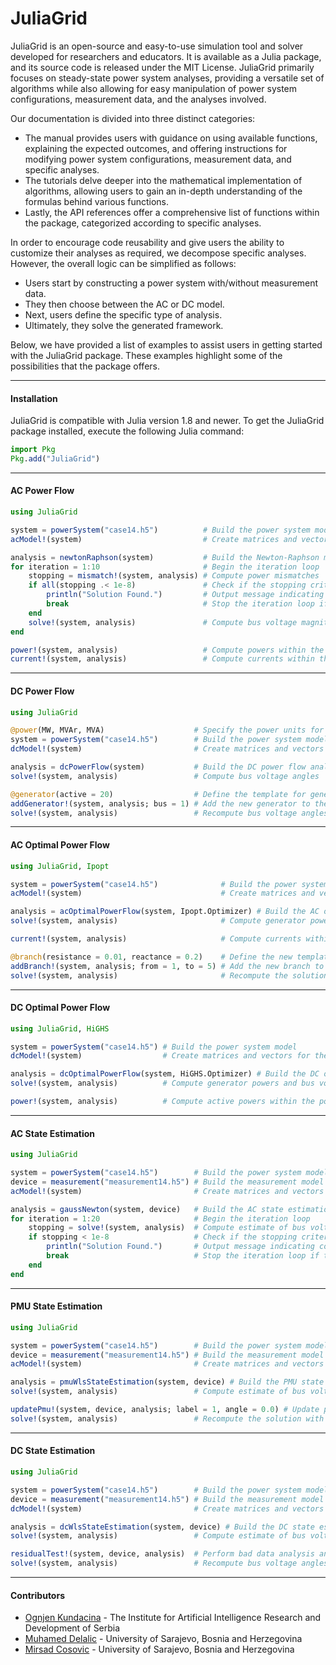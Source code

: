 JuliaGrid
=============

JuliaGrid is an open-source and easy-to-use simulation tool and solver developed for researchers and educators. It is available as a Julia package, and its source code is released under the MIT License. JuliaGrid primarily focuses on steady-state power system analyses, providing a versatile set of algorithms while also allowing for easy manipulation of power system configurations, measurement data, and the analyses involved.

Our documentation is divided into three distinct categories:
* The manual provides users with guidance on using available functions, explaining the expected outcomes, and offering instructions for modifying power system configurations, measurement data, and specific analyses.
* The tutorials delve deeper into the mathematical implementation of algorithms, allowing users to gain an in-depth understanding of the formulas behind various functions.
* Lastly, the API references offer a comprehensive list of functions within the package, categorized according to specific analyses.

In order to encourage code reusability and give users the ability to customize their analyses as required, we decompose specific analyses. However, the overall logic can be simplified as follows:
* Users start by constructing a power system with/without measurement data.
* They then choose between the AC or DC model.
* Next, users define the specific type of analysis.
* Ultimately, they solve the generated framework.

Below, we have provided a list of examples to assist users in getting started with the JuliaGrid package. These examples highlight some of the possibilities that the package offers.

---

#### Installation
JuliaGrid is compatible with Julia version 1.8 and newer. To get the JuliaGrid package installed, execute the following Julia command:
```julia
import Pkg
Pkg.add("JuliaGrid")
```

---

#### AC Power Flow
```julia
using JuliaGrid

system = powerSystem("case14.h5")          # Build the power system model
acModel!(system)                           # Create matrices and vectors for the AC model

analysis = newtonRaphson(system)           # Build the Newton-Raphson method
for iteration = 1:10                       # Begin the iteration loop
    stopping = mismatch!(system, analysis) # Compute power mismatches
    if all(stopping .< 1e-8)               # Check if the stopping criterion is met
        println("Solution Found.")         # Output message indicating convergence
        break                              # Stop the iteration loop if the criterion is met
    end
    solve!(system, analysis)               # Compute bus voltage magnitudes and angles
end

power!(system, analysis)                   # Compute powers within the power system
current!(system, analysis)                 # Compute currents within the power system
```

---

#### DC Power Flow
```julia
using JuliaGrid

@power(MW, MVAr, MVA)                    # Specify the power units for input data
system = powerSystem("case14.h5")        # Build the power system model
dcModel!(system)                         # Create matrices and vectors for the DC model

analysis = dcPowerFlow(system)           # Build the DC power flow analysis
solve!(system, analysis)                 # Compute bus voltage angles

@generator(active = 20)                  # Define the template for generators
addGenerator!(system, analysis; bus = 1) # Add the new generator to the power system
solve!(system, analysis)                 # Recompute bus voltage angles with the updated model
```

---

#### AC Optimal Power Flow
```julia
using JuliaGrid, Ipopt

system = powerSystem("case14.h5")              # Build the power system model
acModel!(system)                               # Create matrices and vectors for the AC model

analysis = acOptimalPowerFlow(system, Ipopt.Optimizer) # Build the AC optimal power flow model
solve!(system, analysis)                       # Compute generator powers and bus voltages

current!(system, analysis)                     # Compute currents within the power system

@branch(resistance = 0.01, reactance = 0.2)    # Define the new template for branches
addBranch!(system, analysis; from = 1, to = 5) # Add the new branch to the power system
solve!(system, analysis)                       # Recompute the solution with the updated model
```

---

#### DC Optimal Power Flow
```julia
using JuliaGrid, HiGHS

system = powerSystem("case14.h5") # Build the power system model
dcModel!(system)                  # Create matrices and vectors for the DC model

analysis = dcOptimalPowerFlow(system, HiGHS.Optimizer) # Build the DC optimal power flow model
solve!(system, analysis)          # Compute generator powers and bus voltages

power!(system, analysis)          # Compute active powers within the power system
```

---

#### AC State Estimation
```julia
using JuliaGrid

system = powerSystem("case14.h5")        # Build the power system model
device = measurement("measurement14.h5") # Build the measurement model
acModel!(system)                         # Create matrices and vectors for the AC model

analysis = gaussNewton(system, device)   # Build the AC state estimation model
for iteration = 1:20                     # Begin the iteration loop
    stopping = solve!(system, analysis)  # Compute estimate of bus voltages
    if stopping < 1e-8                   # Check if the stopping criterion is met
        println("Solution Found.")       # Output message indicating convergence
        break                            # Stop the iteration loop if the criterion is met
    end
end
```

---

#### PMU State Estimation
```julia
using JuliaGrid

system = powerSystem("case14.h5")        # Build the power system model
device = measurement("measurement14.h5") # Build the measurement model
acModel!(system)                         # Create matrices and vectors for the AC model

analysis = pmuWlsStateEstimation(system, device) # Build the PMU state estimation model
solve!(system, analysis)                 # Compute estimate of bus voltages

updatePmu!(system, device, analysis; label = 1, angle = 0.0) # Update phasor measurement
solve!(system, analysis)                 # Recompute the solution with the updated model
```

---

#### DC State Estimation
```julia
using JuliaGrid

system = powerSystem("case14.h5")        # Build the power system model
device = measurement("measurement14.h5") # Build the measurement model
dcModel!(system)                         # Create matrices and vectors for the DC model

analysis = dcWlsStateEstimation(system, device) # Build the DC state estimation model
solve!(system, analysis)                 # Compute estimate of bus voltage angles

residualTest!(system, device, analysis)  # Perform bad data analysis and remove outlier
solve!(system, analysis)                 # Recompute bus voltage angles with the updated model
```

---


#### Contributors
 - [Ognjen Kundacina](https://www.linkedin.com/in/ognjen-kundacina-machine-learning-guy/) - The Institute for Artificial Intelligence Research and Development of Serbia
 - [Muhamed Delalic](https://www.linkedin.com/in/muhameddelalic/) - University of Sarajevo, Bosnia and Herzegovina
 - [Mirsad Cosovic](https://www.linkedin.com/in/mirsad-cosovic-5a4972a9/) - University of Sarajevo, Bosnia and Herzegovina
